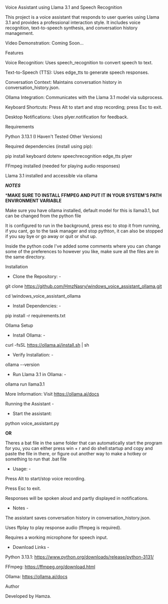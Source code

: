 Voice Assistant using Llama 3.1 and Speech Recognition


This project is a voice assistant that responds to user queries using Llama 3.1 and provides a  professional interaction style. It includes voice recognition, text-to-speech synthesis, and conversation history management.

Video Demonstration: Coming Soon...


Features

Voice Recognition: Uses speech_recognition to convert speech to text.

Text-to-Speech (TTS): Uses edge_tts to generate speech responses.

Conversation Context: Maintains conversation history in conversation_history.json.

Ollama Integration: Communicates with the Llama 3.1 model via subprocess.

Keyboard Shortcuts: Press Alt to start and stop recording; press Esc to exit.        

Desktop Notifications: Uses plyer.notification for feedback.

Requirements

Python 3.13.1 (I Haven't Tested Other Versions)

Required dependencies (install using pip):

pip install keyboard dotenv speechrecognition edge_tts plyer

FFmpeg installed (needed for playing audio responses)

Llama 3.1 installed and accessible via ollama


***NOTES***

***MAKE SURE TO INSTALL FFMPEG AND PUT IT IN YOUR SYSTEM'S PATH ENVIRONMENT VARIABLE**

Make sure you have ollama installed, default model for this is llama3.1, but can be changed from the python file

It is configured to run in the background, press esc to stop it from running, if you cant, go to the task manager and stop pythton, it can also be stopped if you say bye or go away or quit or shut up.

Inside the python code I've added some comments where you can change some of the preferences to however you like, make sure all the files are in the same directory.

Installation

- Clone the Repository: - 

git clone https://github.com/HmzNasry/windows_voice_assistant_ollama.git


cd \windows_voice_assistant_ollama


- Install Dependencies: -

pip install -r requirements.txt

Ollama Setup

- Install Ollama: -

curl -fsSL https://ollama.ai/install.sh | sh

- Verify Installation: -

ollama --version

 - Run Llama 3.1 in Ollama: -

ollama run llama3.1

More Information: Visit https://ollama.ai/docs

Running the Assistant -

- Start the assistant:

python voice_assistant.py

**OR**

Theres a bat file in the same folder that can automatically start the program for you, you can either press win + r and do shell:startup and copy and paste the file in there, or figure out another way to make a hotkey or something to run that .bat file

- Usage: -

Press Alt to start/stop voice recording.

Press Esc to exit.

Responses will be spoken aloud and partly displayed in notifications.

- Notes -

The assistant saves conversation history in conversation_history.json.

Uses ffplay to play response audio (ffmpeg is required).

Requires a working microphone for speech input.

- Download Links -

Python 3.13.1: https://www.python.org/downloads/release/python-3131/

FFmpeg: https://ffmpeg.org/download.html

Ollama: https://ollama.ai/docs

Author

Developed by Hamza.

